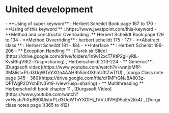 <h1>United development</h1>
- **Using of super keyword** : Herbert Scheildt Book page 167 to 170
- **Using of this keyword ** : https://www.javatpoint.com/this-keyword
- **Method and constructor Overloading :**  Herbert Scheildt Book page 129 to 134
- **Method Ovverriding** : herbert scheildt 175 - 177
- **Abstract class ** : Herbert Scheildt 181 - 184
- **Interface **  : Herbert Scheildt 196-206
- ** Exception Handling ** : [Tarek sir Slide](https://drive.google.com/drive/folders/1n9v12xcT7KtP2gHyRlL-KvsRhqVRt2-i?usp=sharing) , Herberscheildt 213-224
- ** Generics** : [Durgasoft video](https://www.youtube.com/watch?v=watjoMfP-3M&list=PLd3UqWTnYXOn4AAHRh5lmOXhoU0tZwTfU) , [durga Class note page 345 - 360](https://drive.google.com/file/d/1MFrGNJ8A803z-QF1WgP2OYohEtv3Vt9-/view?usp=sharing)
- ** Multithreading ** Herberscheildt book chapter 11 , [Durgasoft Video](https://www.youtube.com/watch?v=Hysb7hXp8B0&list=PLd3UqWTnYXOlHj_fVVjUIVHjD5uEy2kk4) , [Durga class notes page ](365 to 412)
